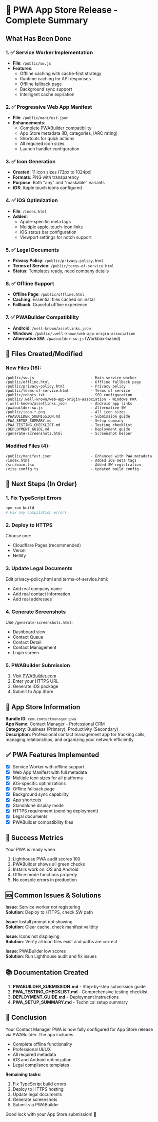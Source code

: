 # 🎯 PWA App Store Release - Complete Summary

## What Has Been Done

### 1. ✅ Service Worker Implementation
- **File**: `/public/sw.js`
- **Features**:
  - Offline caching with cache-first strategy
  - Runtime caching for API responses
  - Offline fallback page
  - Background sync support
  - Intelligent cache expiration

### 2. ✅ Progressive Web App Manifest
- **File**: `/public/manifest.json`
- **Enhancements**:
  - Complete PWABuilder compatibility
  - App Store metadata (ID, categories, IARC rating)
  - Shortcuts for quick actions
  - All required icon sizes
  - Launch handler configuration

### 3. ✅ Icon Generation
- **Created**: 11 icon sizes (72px to 1024px)
- **Formats**: PNG with transparency
- **Purpose**: Both "any" and "maskable" variants
- **iOS**: Apple touch icons configured

### 4. ✅ iOS Optimization
- **File**: `/index.html`
- **Added**:
  - Apple-specific meta tags
  - Multiple apple-touch-icon links
  - iOS status bar configuration
  - Viewport settings for notch support

### 5. ✅ Legal Documents
- **Privacy Policy**: `/public/privacy-policy.html`
- **Terms of Service**: `/public/terms-of-service.html`
- **Status**: Templates ready, need company details

### 6. ✅ Offline Support
- **Offline Page**: `/public/offline.html`
- **Caching**: Essential files cached on install
- **Fallback**: Graceful offline experience

### 7. ✅ PWABuilder Compatibility
- **Android**: `/well-known/assetlinks.json`
- **Windows**: `/public/.well-known/web-app-origin-association`
- **Alternative SW**: `/pwabuilder-sw.js` (Workbox-based)

## 📁 Files Created/Modified

### New Files (16):
```
/public/sw.js                          - Main service worker
/public/offline.html                   - Offline fallback page
/public/privacy-policy.html            - Privacy policy
/public/terms-of-service.html          - Terms of service
/public/robots.txt                     - SEO configuration
/public/.well-known/web-app-origin-association - Windows PWA
/.well-known/assetlinks.json           - Android app links
/pwabuilder-sw.js                      - Alternative SW
/public/icon-*.png                     - All icon sizes
/PWABUILDER_SUBMISSION.md              - Submission guide
/PWA_SETUP_SUMMARY.md                  - Setup summary
/PWA_TESTING_CHECKLIST.md              - Testing checklist
/DEPLOYMENT_GUIDE.md                   - Deployment guide
/generate-screenshots.html             - Screenshot helper
```

### Modified Files (4):
```
/public/manifest.json                  - Enhanced with PWA metadata
/index.html                            - Added iOS meta tags
/src/main.tsx                          - Added SW registration
/vite.config.ts                        - Updated build config
```

## 🚀 Next Steps (In Order)

### 1. Fix TypeScript Errors
```bash
npm run build
# Fix any compilation errors
```

### 2. Deploy to HTTPS
Choose one:
- Cloudflare Pages (recommended)
- Vercel
- Netlify

### 3. Update Legal Documents
Edit privacy-policy.html and terms-of-service.html:
- Add real company name
- Add real contact information
- Add real addresses

### 4. Generate Screenshots
Use `/generate-screenshots.html`:
- Dashboard view
- Contact Queue
- Contact Detail
- Contact Management
- Login screen

### 5. PWABuilder Submission
1. Visit [PWABuilder.com](https://www.pwabuilder.com/)
2. Enter your HTTPS URL
3. Generate iOS package
4. Submit to App Store

## 📱 App Store Information

**Bundle ID**: `com.contactmanager.pwa`  
**App Name**: Contact Manager - Professional CRM  
**Category**: Business (Primary), Productivity (Secondary)  
**Description**: Professional contact management app for tracking calls, managing relationships, and organizing your network efficiently  

## ✅ PWA Features Implemented

- [x] Service Worker with offline support
- [x] Web App Manifest with full metadata
- [x] Multiple icon sizes for all platforms
- [x] iOS-specific optimizations
- [x] Offline fallback page
- [x] Background sync capability
- [x] App shortcuts
- [x] Standalone display mode
- [x] HTTPS requirement (pending deployment)
- [x] Legal documents
- [x] PWABuilder compatibility files

## 🎯 Success Metrics

Your PWA is ready when:
1. Lighthouse PWA audit scores 100
2. PWABuilder shows all green checks
3. Installs work on iOS and Android
4. Offline mode functions properly
5. No console errors in production

## 🆘 Common Issues & Solutions

**Issue**: Service worker not registering  
**Solution**: Deploy to HTTPS, check SW path

**Issue**: Install prompt not showing  
**Solution**: Clear cache, check manifest validity

**Issue**: Icons not displaying  
**Solution**: Verify all icon files exist and paths are correct

**Issue**: PWABuilder low scores  
**Solution**: Run Lighthouse audit and fix issues

## 📚 Documentation Created

1. **PWABUILDER_SUBMISSION.md** - Step-by-step submission guide
2. **PWA_TESTING_CHECKLIST.md** - Comprehensive testing checklist
3. **DEPLOYMENT_GUIDE.md** - Deployment instructions
4. **PWA_SETUP_SUMMARY.md** - Technical setup summary

## 🎉 Conclusion

Your Contact Manager PWA is now fully configured for App Store release via PWABuilder. The app includes:
- Complete offline functionality
- Professional UI/UX
- All required metadata
- iOS and Android optimization
- Legal compliance templates

**Remaining tasks**:
1. Fix TypeScript build errors
2. Deploy to HTTPS hosting
3. Update legal documents
4. Generate screenshots
5. Submit via PWABuilder

Good luck with your App Store submission! 🚀